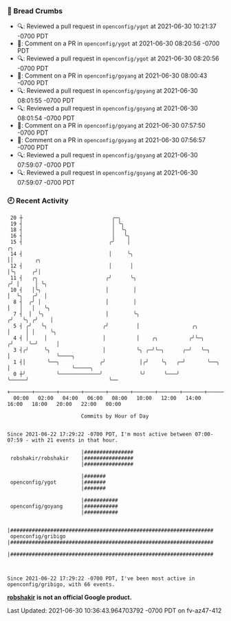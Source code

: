 ### 🍞 Bread Crumbs

 * 🔍: Reviewed a pull request in  `openconfig/ygot` at 2021-06-30 10:21:37 -0700 PDT
 * 💬: Comment on a PR in  `openconfig/ygot` at 2021-06-30 08:20:56 -0700 PDT
 * 🔍: Reviewed a pull request in  `openconfig/ygot` at 2021-06-30 08:20:56 -0700 PDT
 * 💬: Comment on a PR in  `openconfig/goyang` at 2021-06-30 08:00:43 -0700 PDT
 * 🔍: Reviewed a pull request in  `openconfig/goyang` at 2021-06-30 08:01:55 -0700 PDT
 * 🔍: Reviewed a pull request in  `openconfig/goyang` at 2021-06-30 08:01:54 -0700 PDT
 * 💬: Comment on a PR in  `openconfig/goyang` at 2021-06-30 07:57:50 -0700 PDT
 * 💬: Comment on a PR in  `openconfig/goyang` at 2021-06-30 07:56:57 -0700 PDT
 * 🔍: Reviewed a pull request in  `openconfig/goyang` at 2021-06-30 07:59:07 -0700 PDT
 * 🔍: Reviewed a pull request in  `openconfig/goyang` at 2021-06-30 07:59:07 -0700 PDT

### 🕘 Recent Activity
```
 20 ┼                             ╭─╮
 19 ┤                             │ ╰╮
 18 ┤                             │  ╰╮
 16 ┤                             │   ╰╮
 15 ┤                            ╭╯    │                                     ╭╮
 14 ┤                            │     ╰╮                                    ││       ╭╮
 12 ┤                            │      │                                    │╰╮     ╭╯│
 11 ┤   ╭╮                      ╭╯      ╰╮                                  ╭╯ │     │ ╰╮
 10 ┤   │╰╮                     │        │                                  │  ╰╮   ╭╯  │
  8 ┤  ╭╯ │                     │        │                                  │   │   │   ╰╮
  7 ┤  │  ╰╮                    │        ╰╮                                ╭╯   ╰╮ ╭╯    │
  5 ┤ ╭╯   ╰╮                  ╭╯         │                 ╭╮             │     │ │     ╰╮
  4 ┤ │     │                  │          │    ╭╮          ╭╯╰─╮          ╭╯     ╰─╯      │
  3 ┤╭╯     ╰╮                 │          ╰╮ ╭─╯╰─╮      ╭─╯   ╰─╮        │               ╰────╮
  1 ┤│       ╰──╮             ╭╯           │╭╯    ╰╮   ╭─╯       ╰──╮     │                    ╰─────╮
  0 ┼╯          ╰─────────────╯            ╰╯      ╰───╯            ╰─────╯                          ╰──
    +───────+───────+───────+───────+───────+───────+───────+───────+───────+───────+───────+───────+────
  00:00   02:00   04:00   06:00   08:00   10:00   12:00   14:00   16:00   18:00   20:00   22:00   00:00   

						Commits by Hour of Day


Since 2021-06-22 17:29:22 -0700 PDT, I'm most active between 07:00-07:59 - with 21 events in that hour.

```



```
                        |################
 robshakir/robshakir    |################
                        |################

                        |#######
 openconfig/ygot        |#######
                        |#######

                        |###########
 openconfig/goyang      |###########
                        |###########

                        |##################################################################
 openconfig/gribigo     |##################################################################
                        |##################################################################



Since 2021-06-22 17:29:22 -0700 PDT, I've been most active in openconfig/gribigo, with 66 events.

```
**[robshakir](mailto:robjs@google.com) is not an official Google product.**


Last Updated: 2021-06-30 10:36:43.964703792 -0700 PDT on fv-az47-412
